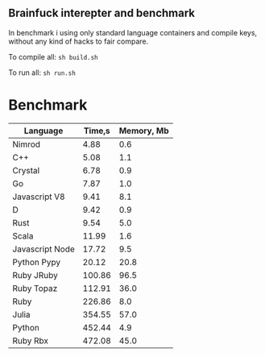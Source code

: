 Brainfuck interepter and benchmark
----------------------------------

In benchmark i using only standard language containers and compile keys, without any kind of hacks to fair compare.

To compile all: `sh build.sh`

To run all: `sh run.sh`

# Benchmark

| Language        | Time,s  | Memory, Mb |
| --------------- | ------- | ---------- |
| Nimrod          | 4.88    | 0.6        |
| C++             | 5.08    | 1.1        |
| Crystal         | 6.78    | 0.9        |
| Go              | 7.87    | 1.0        |
| Javascript V8   | 9.41    | 8.1        |
| D               | 9.42    | 0.9        |
| Rust            | 9.54    | 5.0        |
| Scala           | 11.99   | 1.6        |
| Javascript Node | 17.72   | 9.5        |
| Python Pypy     | 20.12   | 20.8       |
| Ruby JRuby      | 100.86  | 96.5       |
| Ruby Topaz      | 112.91  | 36.0       |
| Ruby            | 226.86  | 8.0        |
| Julia           | 354.55  | 57.0       |
| Python          | 452.44  | 4.9        |
| Ruby Rbx        | 472.08  | 45.0       |
